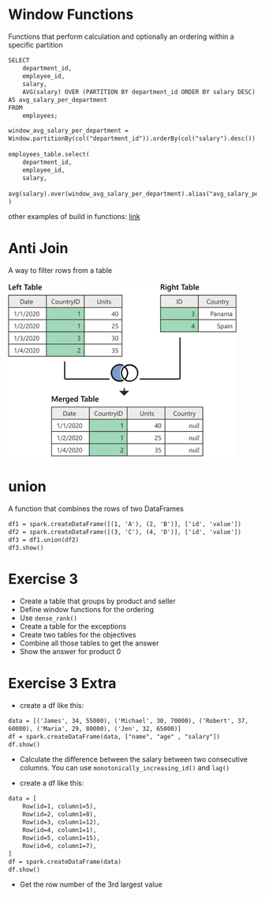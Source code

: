 # Window Functions

Functions that perform calculation and optionally an ordering within a specific partition

```
SELECT
    department_id,
    employee_id,
    salary,
    AVG(salary) OVER (PARTITION BY department_id ORDER BY salary DESC) AS avg_salary_per_department
FROM
    employees;
```

```
window_avg_salary_per_department = Window.partitionBy(col("department_id")).orderBy(col("salary").desc())

employees_table.select(
    department_id,
    employee_id,
    salary,
    avg(salary).over(window_avg_salary_per_department).alias("avg_salary_per_department")
)
```

other examples of build in functions: [link](https://spark.apache.org/docs/latest/sql-ref-functions-builtin.html#aggregate-functions)


# Anti Join

A way to filter rows from a table

![Anti Join](left-anti-join-operation.png)

# union

A function that combines the rows of two DataFrames

```
df1 = spark.createDataFrame([(1, 'A'), (2, 'B')], ['id', 'value'])
df2 = spark.createDataFrame([(3, 'C'), (4, 'D')], ['id', 'value'])
df3 = df1.union(df2)
df3.show()
```

# Exercise 3

- Create a table that groups by product and seller
- Define window functions for the ordering
- Use `dense_rank()`
- Create a table for the exceptions
- Create two tables for the objectives
- Combine all those tables to get the answer
- Show the answer for product 0

# Exercise 3 Extra

- create a df like this:

```
data = [('James', 34, 55000), ('Michael', 30, 70000), ('Robert', 37, 60000), ('Maria', 29, 80000), ('Jen', 32, 65000)]
df = spark.createDataFrame(data, ["name", "age" , "salary"])
df.show()
```

- Calculate the difference between the salary between two consecutive columns. You can use `monotonically_increasing_id()` and `lag()`

- create a df like this:

```
data = [
    Row(id=1, column1=5),
    Row(id=2, column1=8),
    Row(id=3, column1=12),
    Row(id=4, column1=1),
    Row(id=5, column1=15),
    Row(id=6, column1=7),
]
df = spark.createDataFrame(data)
df.show()
```

- Get the row number of the 3rd largest value
